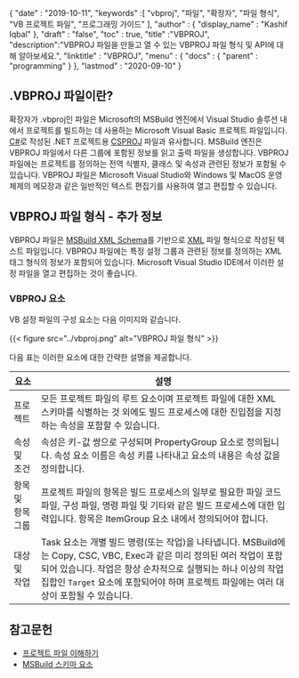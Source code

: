 {
  "date" : "2019-10-11",
  "keywords" :[ "vbproj", "파일", "확장자", "파일 형식", "VB 프로젝트 파일", "프로그래밍 가이드" ],
  "author" : {
    "display_name" : "Kashif Iqbal"
},
  "draft" : "false",
  "toc" : true,
  "title" :"VBPROJ",
  "description":"VBPROJ 파일을 만들고 열 수 있는 VBPROJ 파일 형식 및 API에 대해 알아보세요.",
  "linktitle" : "VBPROJ",
  "menu" : {
    "docs" : {
      "parent" : "programming"
}
},
  "lastmod" : "2020-09-10"
}

## .VBPROJ 파일이란?

확장자가 .vbproj인 파일은 Microsoft의 MSBuild 엔진에서 Visual Studio 솔루션 내에서 프로젝트를 빌드하는 데 사용하는 Microsoft Visual Basic 프로젝트 파일입니다. [C#](/ko/programming/cs/)로 작성된 .NET 프로젝트용 [CSPROJ](/ko/programming/csproj/) 파일과 유사합니다. MSBuild 엔진은 VBPROJ 파일에서 다른 그룹에 포함된 정보를 읽고 출력 파일을 생성합니다. VBPROJ 파일에는 프로젝트를 정의하는 전역 식별자, 클래스 및 속성과 관련된 정보가 포함될 수 있습니다. VBPROJ 파일은 Microsoft Visual Studio와 Windows 및 MacOS 운영 체제의 메모장과 같은 일반적인 텍스트 편집기를 사용하여 열고 편집할 수 있습니다.

## VBPROJ 파일 형식 - 추가 정보

VBPROJ 파일은 [MSBuild XML Schema](https://learn.microsoft.com/en-us/visualstudio/msbuild/msbuild-project-file-schema-reference?view=vs-2019)를 기반으로 [XML](/ko/web/xml/) 파일 형식으로 작성된 텍스트 파일입니다. VBPROJ 파일에는 특정 설정 그룹과 관련된 정보를 정의하는 XML 태그 형식의 정보가 포함되어 있습니다. Microsoft Visual Studio IDE에서 이러한 설정 파일을 열고 편집하는 것이 좋습니다.

### VBPROJ 요소

VB 설정 파일의 구성 요소는 다음 이미지와 같습니다.

{{< figure src="../vbproj.png" alt="VBPROJ 파일 형식" >}}

다음 표는 이러한 요소에 대한 간략한 설명을 제공합니다.

|요소|설명|
---|---|
|프로젝트| 모든 프로젝트 파일의 루트 요소이며 프로젝트 파일에 대한 XML 스키마를 식별하는 것 외에도 빌드 프로세스에 대한 진입점을 지정하는 속성을 포함할 수 있습니다.
|속성 및 조건| 속성은 키-값 쌍으로 구성되며 PropertyGroup 요소로 정의됩니다. 속성 요소 이름은 속성 키를 나타내고 요소의 내용은 속성 값을 정의합니다.|
|항목 및 항목 그룹|프로젝트 파일의 항목은 빌드 프로세스의 일부로 필요한 파일 코드 파일, 구성 파일, 명령 파일 및 기타와 같은 빌드 프로세스에 대한 입력입니다. 항목은 ItemGroup 요소 내에서 정의되어야 합니다.|
|대상 및 작업| Task 요소는 개별 빌드 명령(또는 작업)을 나타냅니다. MSBuild에는 Copy, CSC, VBC, Exec과 같은 미리 정의된 여러 작업이 포함되어 있습니다. 작업은 항상 순차적으로 실행되는 하나 이상의 작업 집합인 `Target` 요소에 포함되어야 하며 프로젝트 파일에는 여러 대상이 포함될 수 있습니다.|

## 참고문헌

* [프로젝트 파일 이해하기](https://learn.microsoft.com/en-us/aspnet/web-forms/overview/deployment/web-deployment-in-the-enterprise/understanding-the-project-file)
* [MSBuild 스키마 요소](https://learn.microsoft.com/en-us/visualstudio/msbuild/msbuild-project-file-schema-reference?view=vs-2019)

